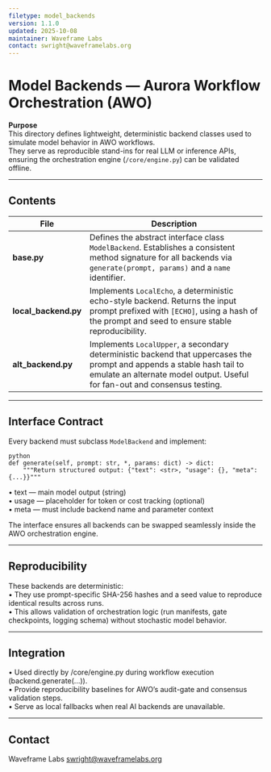 ```yaml
---
filetype: model_backends
version: 1.1.0
updated: 2025-10-08
maintainer: Waveframe Labs
contact: swright@waveframelabs.org
---
```


# Model Backends — Aurora Workflow Orchestration (AWO)

**Purpose**  
This directory defines lightweight, deterministic backend classes used to simulate model behavior in AWO workflows.  
They serve as reproducible stand-ins for real LLM or inference APIs, ensuring the orchestration engine (`/core/engine.py`) can be validated offline.

---

## Contents

| File | Description |
|------|--------------|
| **base.py** | Defines the abstract interface class `ModelBackend`. Establishes a consistent method signature for all backends via `generate(prompt, params)` and a `name` identifier. |
| **local_backend.py** | Implements `LocalEcho`, a deterministic echo-style backend. Returns the input prompt prefixed with `[ECHO]`, using a hash of the prompt and seed to ensure stable reproducibility. |
| **alt_backend.py** | Implements `LocalUpper`, a secondary deterministic backend that uppercases the prompt and appends a stable hash tail to emulate an alternate model output. Useful for fan-out and consensus testing. |

---

## Interface Contract
Every backend must subclass `ModelBackend` and implement:

```
python
def generate(self, prompt: str, *, params: dict) -> dict:
    """Return structured output: {"text": <str>, "usage": {}, "meta": {...}}"""
```

•	text — main model output (string)  
•	usage — placeholder for token or cost tracking (optional)  
•	meta — must include backend name and parameter context  

The interface ensures all backends can be swapped seamlessly inside the AWO orchestration engine.

---

## Reproducibility

These backends are deterministic:  
	•	They use prompt-specific SHA-256 hashes and a seed value to reproduce identical results across runs.  
	•	This allows validation of orchestration logic (run manifests, gate checkpoints, logging schema) without stochastic model behavior.

---

## Integration  
   •	Used directly by /core/engine.py during workflow execution (backend.generate(...)).  
   •	Provide reproducibility baselines for AWO’s audit-gate and consensus validation steps.  
   •	Serve as local fallbacks when real AI backends are unavailable.  

---

## Contact  

Waveframe Labs
swright@waveframelabs.org
